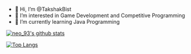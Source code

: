 - 👋 Hi, I’m @TakshakBist
- 👀 I’m interested in Game Development and Competitive Programming
- 🌱 I’m currently learning Java Programming

[![neo_93's github stats](https://github-readme-stats.vercel.app/api?username=TakshakBist&count_private=true&show_icons=true&theme=radical&hide_rank=false)](https://github.com/anuraghazra/github-readme-stats)

[![Top Langs](https://github-readme-stats.vercel.app/api/top-langs/?username=TakshakBist)](https://github.com/TakshakBist/github-readme-stats)
